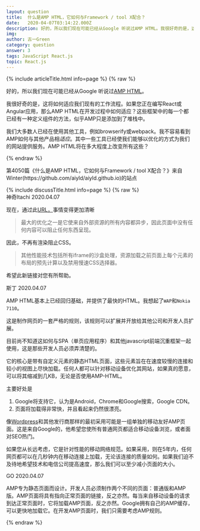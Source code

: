 ```yaml
---
layout: question
title:  什么是AMP HTML，它如何与Framework / tool X配合？
date:   2020-04-07T03:14:22.000Z
description: 好的，所以我们现在可能已经从Google 听说过AMP HTML。我很好奇的是，这将如何适应我们现有的工作流程。如果您正在编写React或Angula...
img: 
author: 古一Green
category: question
answer: 3
tags: JavaScript React.js
topic: React.js
---
```

<div class="article-root">
  <div class="article">
    {% include articleTitle.html info=page %}
    {% raw %}
    <div class="article-content"><p><font style="vertical-align: inherit;"><font style="vertical-align: inherit;">好的，所以我们现在可能已经</font><font style="vertical-align: inherit;">从Google </font><font style="vertical-align: inherit;">听说过</font></font><a href="https://github.com/ampproject/amphtml"><font style="vertical-align: inherit;"><font style="vertical-align: inherit;">AMP HTML</font></font></a><font style="vertical-align: inherit;"><font style="vertical-align: inherit;">。</font></font></p>

<p><font style="vertical-align: inherit;"><font style="vertical-align: inherit;">我很好奇的是，这将如何适应我们现有的工作流程。</font><font style="vertical-align: inherit;">如果您正在编写React或Angular应用，那么AMP HTML在开发过程中如何适应？</font><font style="vertical-align: inherit;">这些框架中的每一个都已经有一种定义组件的方法，似乎AMP只是添加到了堆栈中。</font></font></p>

<p><font style="vertical-align: inherit;"><font style="vertical-align: inherit;">我们大多数人已经在使用其他工具，例如browserify或webpack。</font><font style="vertical-align: inherit;">我不容易看到AMP如何</font><font style="vertical-align: inherit;">与其他产品相</font></font><em><font style="vertical-align: inherit;"><font style="vertical-align: inherit;">适应</font></font></em><font style="vertical-align: inherit;"><font style="vertical-align: inherit;">。</font><font style="vertical-align: inherit;">其中一些工具已经使我们能够以优化的方式为我们的网站提供服务。</font><font style="vertical-align: inherit;">AMP HTML将在多大程度上改变所有这些？</font></font></p></div>
    {% endraw %}
  </div>
  <p class="winter_mark">第4050篇《什么是AMP HTML，它如何与Framework / tool X配合？》来自Winter(https://github.com/aiyld/aiyld.github.io)的站点</p>
  <div class="discuss-wrapper">
    {% include discussTitle.html info=page %}
    {% raw %}
    <div class="discuss-list">
    <div class="discuss-item">
        <div class="discuss-parent">
          <div class="discuss-meta">
            <span class="discuss-user">神奇Itachi</span>
            <span class="discuss-time">2020.04.07</span>
          </div>
          <div class="discuss-comment"><p><font style="vertical-align: inherit;"><font style="vertical-align: inherit;">现在，通过此</font><a href="https://www.ampproject.org/learn/about-amp/" rel="nofollow noreferrer"><font style="vertical-align: inherit;">URL，</font></a><font style="vertical-align: inherit;">事情变得更加清晰</font></font><a href="https://www.ampproject.org/learn/about-amp/" rel="nofollow noreferrer"><font style="vertical-align: inherit;"></font></a></p>

<blockquote>
  <p><font style="vertical-align: inherit;"><font style="vertical-align: inherit;">最大的优化之一是它使来自外部资源的所有内容都异步，因此页面中没有任何内容可以阻止任何东西呈现。</font></font></p>
</blockquote>

<p><font style="vertical-align: inherit;"><font style="vertical-align: inherit;">因此，不再有渲染阻止CSS。 </font></font></p>

<blockquote>
  <p><font style="vertical-align: inherit;"><font style="vertical-align: inherit;">其他性能技术包括所有iframe的沙盒处理，资源加载之前页面上每个元素的布局的预先计算以及禁用慢速CSS选择器。</font></font></p>
</blockquote>

<p><font style="vertical-align: inherit;"><font style="vertical-align: inherit;">希望此新链接对您有所帮助。</font></font></p></div>
        </div></div><div class="discuss-item">
        <div class="discuss-parent">
          <div class="discuss-meta">
            <span class="discuss-user">斯丁</span>
            <span class="discuss-time">2020.04.07</span>
          </div>
          <div class="discuss-comment"><p><font style="vertical-align: inherit;"><font style="vertical-align: inherit;">AMP HTML基本上已经回归基础，并提供了最快的HTML。</font><font style="vertical-align: inherit;">我想起了</font></font><code>WAP</code><font style="vertical-align: inherit;"><font style="vertical-align: inherit;">和</font></font><code>Nokia 7110</code><font style="vertical-align: inherit;"><font style="vertical-align: inherit;">。</font></font></p>

<p><font style="vertical-align: inherit;"><font style="vertical-align: inherit;">这是制作网页的一套严格的规则，该规则可以扩展并开放给其他公司和开发人员扩展。</font></font></p>

<p><font style="vertical-align: inherit;"><font style="vertical-align: inherit;">目前尚不知道这如何与SPA（单页应用程序）和其他javascript前端沉重框架一起使用，这是那些开发人员必须弄清楚的。 </font></font></p>

<p><font style="vertical-align: inherit;"><font style="vertical-align: inherit;">它的核心是带有自定义元素的静态HTML页面，这些元素旨在在速度较慢的连接和较小的视图上尽快加载。</font><font style="vertical-align: inherit;">任何人都可以针对移动设备优化其网站，如果真的愿意，可以将其缩减到几KB，无论是否使用AMP-HTML。</font></font></p>

<p><font style="vertical-align: inherit;"><font style="vertical-align: inherit;">主要好处是 </font></font></p>

<ol>
<li><font style="vertical-align: inherit;"><font style="vertical-align: inherit;">Google将支持它，认为是Android，Chrome和Google搜索，Google CDN。</font></font></li>
<li><font style="vertical-align: inherit;"><font style="vertical-align: inherit;">页面将加载得非常快，并且看起来仍然很漂亮。</font></font></li>
</ol>

<p><font style="vertical-align: inherit;"><font style="vertical-align: inherit;">像</font></font><a href="https://github.com/Automattic/amp-wp/" rel="noreferrer"><font style="vertical-align: inherit;"><font style="vertical-align: inherit;">Wordpress</font></font></a><font style="vertical-align: inherit;"><font style="vertical-align: inherit;">和其他发行商</font><font style="vertical-align: inherit;">那样的最初采用</font><font style="vertical-align: inherit;">可能是一组单独的移动友好AMP页面。</font><font style="vertical-align: inherit;">这是来自Google的，他希望您使所有普通网页都适合移动设备浏览，或者面对SEO热门。</font></font></p>

<p><font style="vertical-align: inherit;"><font style="vertical-align: inherit;">如果您从长远考虑，它是针对性能的移动网络规范。</font><font style="vertical-align: inherit;">如果采用，则在5年内，任何网页都可以在几秒钟内在移动连接上加载，无论该连接的质量如何。</font><font style="vertical-align: inherit;">如果我们迫不及待地希望技术和电信公司提高速度，那么我们可以至少减小页面的大小。</font></font></p></div>
        </div></div><div class="discuss-item">
        <div class="discuss-parent">
          <div class="discuss-meta">
            <span class="discuss-user">GO</span>
            <span class="discuss-time">2020.04.07</span>
          </div>
          <div class="discuss-comment"><p><font style="vertical-align: inherit;"><font style="vertical-align: inherit;">AMP专为静态页面而设计。</font><font style="vertical-align: inherit;">开发人员必须制作两个不同的页面：普通版和AMP版。</font><font style="vertical-align: inherit;">AMP页面将具有指向正常页面的链接，反之亦然。</font><font style="vertical-align: inherit;">每当来自移动设备的请求到达正常页面时，它将加载AMP页面，反之亦然。</font><font style="vertical-align: inherit;">Google拥有自己的AMP缓存，可以更快地加载它。</font><font style="vertical-align: inherit;">在开发AMP页面时，我们只需要考虑AMP规则。</font></font></p></div>
        </div></div>
    </div>
    {% endraw %}
  </div>
<div>

